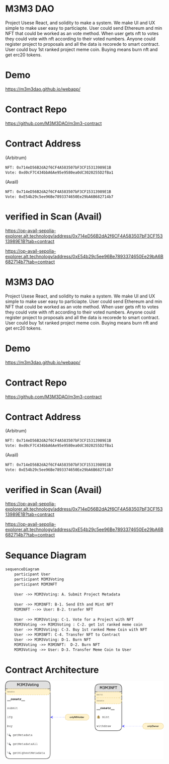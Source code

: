 # M3M3 DAO
Project Usese React, and solidity to make a system. We make UI and UX simple to make user easy to particiapte. User could send Ethereum and min NFT that could be worked as an vote method. When user gets nft to votes they could vote with nft according to their voted numbers. Anyone could register project to proposals and all the data is recorede to smart contract. User could buy 1st ranked project meme coin. Buying means burn nft and get erc20 tokens.

# Demo
https://m3m3dao.github.io/webapp/

# Contract Repo
https://github.com/M3M3DAO/m3m3-contract

# Contract Address 

(Arbitrum)
```
NFT: 0x714eD56B2dA2f6CF4A583507bF3CF15313989E1B
Vote: 0xd0cF7C434bbA6Ae95e9580ea0dC3020255D2fBa1
```
(Avail)
```
NFT: 0x714eD56B2dA2f6CF4A583507bF3CF15313989E1B
Vote: 0xE54b29c5ee96Be7893374650Ee29bA6B682714b7
```
# verified in Scan (Avail)
https://op-avail-sepolia-explorer.alt.technology/address/0x714eD56B2dA2f6CF4A583507bF3CF15313989E1B?tab=contract

https://op-avail-sepolia-explorer.alt.technology/address/0xE54b29c5ee96Be7893374650Ee29bA6B682714b7?tab=contract

# M3M3 DAO
Project Usese React, and solidity to make a system. We make UI and UX simple to make user easy to particiapte. User could send Ethereum and min NFT that could be worked as an vote method. When user gets nft to votes they could vote with nft according to their voted numbers. Anyone could register project to proposals and all the data is recorede to smart contract. User could buy 1st ranked project meme coin. Buying means burn nft and get erc20 tokens.

# Demo
https://m3m3dao.github.io/webapp/

# Contract Repo
https://github.com/M3M3DAO/m3m3-contract

# Contract Address 

(Arbitrum)
```
NFT: 0x714eD56B2dA2f6CF4A583507bF3CF15313989E1B
Vote: 0xd0cF7C434bbA6Ae95e9580ea0dC3020255D2fBa1
```
(Avail)
```
NFT: 0x714eD56B2dA2f6CF4A583507bF3CF15313989E1B
Vote: 0xE54b29c5ee96Be7893374650Ee29bA6B682714b7
```
# verified in Scan (Avail)
https://op-avail-sepolia-explorer.alt.technology/address/0x714eD56B2dA2f6CF4A583507bF3CF15313989E1B?tab=contract

https://op-avail-sepolia-explorer.alt.technology/address/0xE54b29c5ee96Be7893374650Ee29bA6B682714b7?tab=contract

# Sequance Diagram

``` mermaid
sequenceDiagram
    participant User
    participant M3M3Voting
    participant M3M3NFT

    User ->> M3M3Voting: A. Submit Project Metadata

    User ->> M3M3NFT: B-1. Send Eth and Mint NFT
    M3M3NFT -->> User: B-2. tranfer NFT

    User ->> M3M3Voting: C-1. Vote for a Project with NFT
    M3M3Voting ->> M3M3Voting : C-2. get 1st ranked meme coin
    User ->> M3M3Voting: C-3. Buy 1st ranked Meme Coin with NFT
    User ->> M3M3NFT: C-4. Transfer NFT to Contract
    User ->> M3M3Voting: D-1. Burn NFT
    M3M3Voting ->> M3M3NFT:  D-2. Burn NFT
    M3M3Voting ->> User: D-3. Transfer Meme Coin to User
```

# Contract Architecture
![alt text](https://raw.githubusercontent.com/M3M3DAO/.github/main/profile/m3m3.drawio.png)

